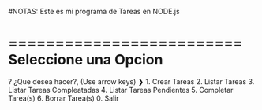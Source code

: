 #NOTAS: Este es mi programa de Tareas en NODE.js

=========================
  Seleccione una Opcion
=========================

? ¿Que desea hacer?, 
 (Use arrow keys)
❯ 1. Crear Tareas 
  2. Listar Tareas 
  3. Listar Tareas Compleatadas 
  4. Listar Tareas Pendientes 
  5. Completar Tarea(s) 
  6. Borrar Tarea(s) 
  0. Salir 